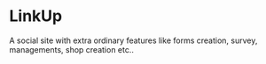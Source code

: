 # LinkUp
A social site with extra ordinary features like forms creation, survey, managements, shop creation etc..

